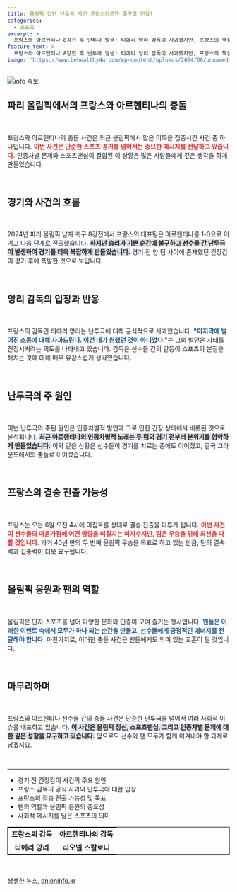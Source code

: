 ```yaml
---
title: 올림픽 집단 난투극 사건 프랑스아르헨 축구의 진실!
categories:
  - 스포츠
excerpt: >
  프랑스와 아르헨티나 8강전 후 난투극 발생! 티에리 앙리 감독이 사과했지만, 프랑스의 핵심 선수는 레드카드를 받는 등 긴장감이 고조됐다. 결승 진출을 향한 두 나라의 갈등, 그 배경은? 클릭해 확인하세요!
feature_text: >
  프랑스와 아르헨티나 8강전 후 난투극 발생! 티에리 앙리 감독이 사과했지만, 프랑스의 핵심 선수는 레드카드를 받는 등 긴장감이 고조됐다. 결승 진출을 향한 두 나라의 갈등, 그 배경은? 클릭해 확인하세요!
image: 'https://www.behealthy4u.com/wp-content/uploads/2024/06/unnamed-file.png'
---
```


<p><img src="https://www.behealthy4u.com/wp-content/uploads/2024/06/unnamed-file.png" alt="info 속보" /></p>

<h2 data-ke-size="size26">파리 올림픽에서의 프랑스와 아르헨티나의 충돌</h2>

<p data-ke-size="size16">&nbsp;</p>

<p>프랑스와 아르헨티나의 충돌 사건은 최근 올림픽에서 많은 이목을 집중시킨 사건 중 하나입니다. <b><span style="color: #ee2323;">이번 사건은 단순한 스포츠 경기를 넘어서는 중요한 메시지를 전달하고 있습니다.</span></b> 인종차별 문제와 스포츠맨십이 결합된 이 상황은 많은 사람들에게 깊은 생각을 하게 만들었습니다.</p>

<p data-ke-size="size16">&nbsp;</p>

<h2 data-ke-size="size26">경기와 사건의 흐름</h2>

<p data-ke-size="size16">&nbsp;</p>

<p>2024년 파리 올림픽 남자 축구 8강전에서 프랑스의 대표팀은 아르헨티나를 1-0으로 이기고 다음 단계로 진출했습니다. <b><span style="background-color: #21538527;">하지만 승리가 기쁜 순간에 불구하고 선수들 간 난투극이 발생하여 경기를 더욱 복잡하게 만들었습니다.</span></b> 경기 전 양 팀 사이에 존재했던 긴장감이 경기 후에 폭발한 것으로 보입니다.</p>

<p data-ke-size="size16">&nbsp;</p>

<h2 data-ke-size="size26">앙리 감독의 입장과 반응</h2>

<p data-ke-size="size16">&nbsp;</p>

<p>프랑스의 감독인 티에리 앙리는 난투극에 대해 공식적으로 사과했습니다. <b><span style="color: #1a5490;">"마지막에 벌어진 소동에 대해 사과드린다. 이건 내가 원했던 것이 아니었다."</span></b>는 그의 발언은 사태를 진정시키려는 의도를 나타내고 있습니다. 감독은 선수들 간의 갈등이 스포츠의 본질을 해치는 것에 대해 매우 유감스럽게 생각했습니다.</p>

<p data-ke-size="size16">&nbsp;</p>

<h2 data-ke-size="size26">난투극의 주 원인</h2>

<p data-ke-size="size16">&nbsp;</p>

<p>이번 난투극의 주된 원인은 인종차별적 발언과 그로 인한 긴장 상태에서 비롯된 것으로 분석됩니다. <b><span style="background-color: #21538527;">최근 아르헨티나의 인종차별적 노래는 두 팀의 경기 전부터 분위기를 험악하게 만들었습니다.</span></b> 이와 같은 상황은 선수들이 경기를 치르는 중에도 이어졌고, 결국 그라운드에서의 충돌로 이어졌습니다.</p>

<p data-ke-size="size16">&nbsp;</p>

<h2 data-ke-size="size26">프랑스의 결승 진출 가능성</h2>

<p data-ke-size="size16">&nbsp;</p>

<p>프랑스는 오는 6일 오전 4시에 이집트를 상대로 결승 진출을 다투게 됩니다. <b><span style="color: #ee2323;">이번 사건이 선수들의 마음가짐에 어떤 영향을 미칠지는 미지수지만, 팀은 우승을 위해 최선을 다할 것입니다.</span></b> 과거 40년 만의 두 번째 올림픽 우승을 목표로 하고 있는 만큼, 팀의 결속력과 집중력이 더욱 요구됩니다.</p>

<p data-ke-size="size16">&nbsp;</p>

<h2 data-ke-size="size26">올림픽 응원과 팬의 역할</h2>

<p data-ke-size="size16">&nbsp;</p>

<p>올림픽은 단지 스포츠를 넘어 다양한 문화와 인종이 모여 즐기는 행사입니다. <b><span style="color: #1a5490;">팬들은 이러한 이벤트 속에서 모두가 하나 되는 순간을 만들고, 선수들에게 긍정적인 에너지를 전달해야 합니다.</span></b> 마찬가지로, 이러한 충돌 사건은 팬들에게도 의미 있는 교훈이 될 것입니다.</p>

<p data-ke-size="size16">&nbsp;</p>

<h2 data-ke-size="size26">마무리하며</h2>

<p data-ke-size="size16">&nbsp;</p>

<p>프랑스와 아르헨티나 선수들 간의 충돌 사건은 단순한 난투극을 넘어서 여러 사회적 이슈를 내포하고 있습니다. <b><span style="background-color: #21538527;">이 사건은 올림픽 정신, 스포츠맨십, 그리고 인종차별 문제에 대한 깊은 성찰을 요구하고 있습니다.</span></b> 앞으로도 선수와 팬 모두가 함께 이겨내야 할 과제로 남겠지요. </p>

<p data-ke-size="size16">&nbsp;</p>

<hr>

<ul>
<li>경기 전 긴장감이 사건의 주요 원인</li>
<li>프랑스 감독의 공식 사과와 난투극에 대한 입장</li>
<li>프랑스의 결승 진출 가능성 및 목표</li>
<li>팬의 역할과 올림픽 응원의 중요성</li>
<li>사회적 메시지를 담은 스포츠의 의미</li>
</ul>

<table style="width: 100%; border: 1px solid black;">
<tr>
<td style="text-align: center; height: 17px;"><b>프랑스의 감독</b></td>
<td style="text-align: center; height: 17px;"><b>아르헨티나의 감독</b></td>
</tr>
<tr>
<td style="text-align: center; height: 17px;"><b>티에리 앙리</b></td>
<td style="text-align: center; height: 17px;"><b>리오넬 스칼로니</b></td>
</tr>
</table>

<p data-ke-size="size16">&nbsp;</p>
생생한 뉴스, <a href="https://onioninfo.kr" rel="dofollow">onioninfo.kr</a>


